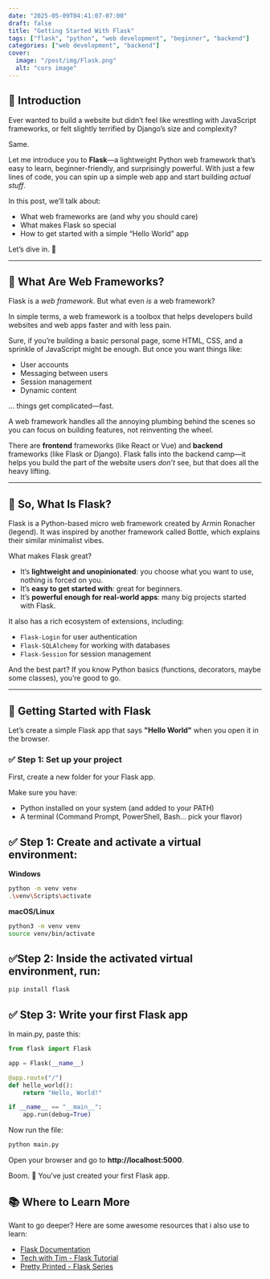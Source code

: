 ```yaml
---
date: "2025-05-09T04:41:07-07:00"
draft: false
title: "Getting Started With Flask"
tags: ["flask", "python", "web development", "beginner", "backend"]
categories: ["web development", "backend"]
cover:
  image: "/post/img/Flask.png"
  alt: "cors image"
---
```


## 👋 Introduction

Ever wanted to build a website but didn’t feel like wrestling with JavaScript frameworks, or felt slightly terrified by Django’s size and complexity?

Same.

Let me introduce you to **Flask**—a lightweight Python web framework that’s easy to learn, beginner-friendly, and surprisingly powerful. With just a few lines of code, you can spin up a simple web app and start building _actual stuff_.

In this post, we’ll talk about:

- What web frameworks are (and why you should care)
- What makes Flask so special
- How to get started with a simple “Hello World” app

Let’s dive in. 🐍

---

## 🤔 What Are Web Frameworks?

Flask is a _web framework_. But what even _is_ a web framework?

In simple terms, a web framework is a toolbox that helps developers build websites and web apps faster and with less pain.

Sure, if you’re building a basic personal page, some HTML, CSS, and a sprinkle of JavaScript might be enough. But once you want things like:

- User accounts
- Messaging between users
- Session management
- Dynamic content

… things get complicated—fast.

A web framework handles all the annoying plumbing behind the scenes so you can focus on building features, not reinventing the wheel.

There are **frontend** frameworks (like React or Vue) and **backend** frameworks (like Flask or Django). Flask falls into the backend camp—it helps you build the part of the website users _don’t_ see, but that does all the heavy lifting.

---

## 🧪 So, What Is Flask?

Flask is a Python-based micro web framework created by Armin Ronacher (legend). It was inspired by another framework called Bottle, which explains their similar minimalist vibes.

What makes Flask great?

- It’s **lightweight and unopinionated**: you choose what you want to use, nothing is forced on you.
- It’s **easy to get started with**: great for beginners.
- It’s **powerful enough for real-world apps**: many big projects started with Flask.

It also has a rich ecosystem of extensions, including:

- `Flask-Login` for user authentication
- `Flask-SQLAlchemy` for working with databases
- `Flask-Session` for session management

And the best part? If you know Python basics (functions, decorators, maybe some classes), you’re good to go.

---

## 🧰 Getting Started with Flask

Let’s create a simple Flask app that says **"Hello World"** when you open it in the browser.

### ✅ Step 1: Set up your project

First, create a new folder for your Flask app.

Make sure you have:

- Python installed on your system (and added to your PATH)
- A terminal (Command Prompt, PowerShell, Bash… pick your flavor)

## ✅ Step 1: Create and activate a virtual environment:

**Windows**

```bash
python -m venv venv
.\venv\Scripts\activate
```

**macOS/Linux**

```bash
python3 -m venv venv
source venv/bin/activate
```

## ✅Step 2: Inside the activated virtual environment, run:

```python
pip install flask
```

## ✅ Step 3: Write your first Flask app

In main.py, paste this:

```python
from flask import Flask

app = Flask(__name__)

@app.route("/")
def hello_world():
    return "Hello, World!"

if __name__ == "__main__":
    app.run(debug=True)
```

Now run the file:

```python
python main.py
```

Open your browser and go to **http://localhost:5000**.

Boom. 🎉 You’ve just created your first Flask app.

## 📚 Where to Learn More

Want to go deeper? Here are some awesome resources that i also use to learn:

- [Flask Documentation](https://flask.palletsprojects.com/)
- [Tech with Tim - Flask Tutorial](https://www.youtube.com/playlist?list=PLzMcBGfZo4-n4vJJybUVV3Un_NFS5EOgX)
- [Pretty Printed - Flask Series](https://www.youtube.com/c/PrettyPrintedTutorials)
